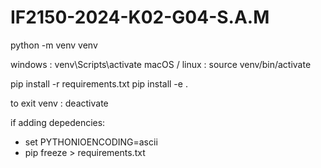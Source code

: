 # IF2150-2024-K02-G04-S.A.M

python -m venv venv

windows : venv\Scripts\activate
macOS / linux : source venv/bin/activate

pip install -r requirements.txt
pip install -e .

to exit venv : deactivate

if adding depedencies:

- set PYTHONIOENCODING=ascii
- pip freeze > requirements.txt
